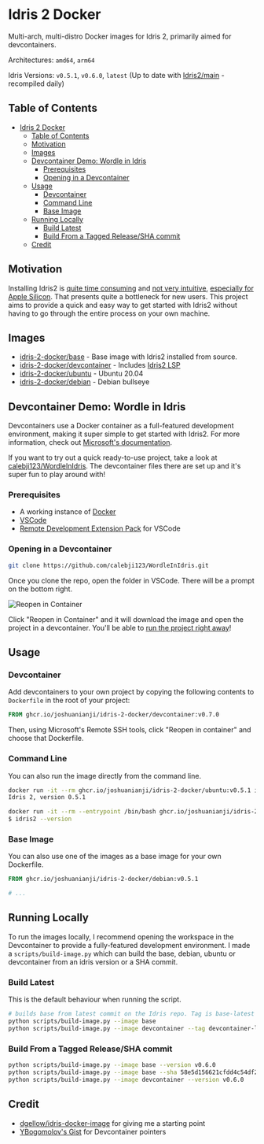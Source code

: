 # Idris 2 Docker

Multi-arch, multi-distro Docker images for Idris 2, primarily aimed for devcontainers.

Architectures: `amd64`, `arm64`

Idris Versions: `v0.5.1`, `v0.6.0`, `latest` (Up to date with [Idris2/main](https://github.com/idris-lang/Idris2/tree/main) - recompiled daily)

## Table of Contents

- [Idris 2 Docker](#idris-2-docker)
  - [Table of Contents](#table-of-contents)
  - [Motivation](#motivation)
  - [Images](#images)
  - [Devcontainer Demo: Wordle in Idris](#devcontainer-demo-wordle-in-idris)
    - [Prerequisites](#prerequisites)
    - [Opening in a Devcontainer](#opening-in-a-devcontainer)
  - [Usage](#usage)
    - [Devcontainer](#devcontainer)
    - [Command Line](#command-line)
    - [Base Image](#base-image)
  - [Running Locally](#running-locally)
    - [Build Latest](#build-latest)
    - [Build From a Tagged Release/SHA commit](#build-from-a-tagged-releasesha-commit)
  - [Credit](#credit)

## Motivation

Installing Idris2 is [quite time consuming](https://idris2.readthedocs.io/en/latest/tutorial/starting.html) and [not very intuitive](https://github.com/idris-lang/Idris2/issues/2404), [especially for Apple Silicon](https://www.reddit.com/r/Idris/comments/wyox7i/building_idris2_for_apple_silicon_as_of_august/). That presents quite a bottleneck for new users. This project aims to provide a quick and easy way to get started with Idris2 without having to go through the entire process on your own machine.

## Images

* [idris-2-docker/base](https://github.com/joshuanianji/idris-2-docker/pkgs/container/idris-2-docker%2Fbase) - Base image with Idris2 installed from source.
* [idris-2-docker/devcontainer](https://github.com/joshuanianji/idris-2-docker/pkgs/container/idris-2-docker%2Fdevcontainer) - Includes [Idris2 LSP](https://github.com/idris-community/idris2-lsp)
* [idris-2-docker/ubuntu](https://github.com/joshuanianji/idris-2-docker/pkgs/container/idris-2-docker%2Fubuntu) - Ubuntu 20.04
* [idris-2-docker/debian](https://github.com/joshuanianji/idris-2-docker/pkgs/container/idris-2-docker%2Fdebian) - Debian bullseye

## Devcontainer Demo: Wordle in Idris

Devcontainers use a Docker container as a full-featured development environment, making it super simple to get started with Idris2. For more information, check out [Microsoft's documentation](https://code.visualstudio.com/docs/remote/containers).

If you want to try out a quick ready-to-use project, take a look at [calebji123/WordleInIdris](https://github.com/calebji123/WordleInIdris). The devcontainer files there are set up and it's super fun to play around with!

### Prerequisites

* A working instance of [Docker](https://docs.docker.com/get-docker/)
* [VSCode](https://code.visualstudio.com/download)
* [Remote Development Extension Pack](https://marketplace.visualstudio.com/items?itemName=ms-vscode-remote.vscode-remote-extensionpack) for VSCode

### Opening in a Devcontainer

```bash
git clone https://github.com/calebji123/WordleInIdris.git
```

Once you clone the repo, open the folder in VSCode. There will be a prompt on the bottom right.

![Reopen in Container](./docs/reopen-in-container.png)

Click "Reopen in Container" and it will download the image and open the project in a devcontainer. You'll be able to [run the project right away](https://github.com/calebji123/WordleInIdris#how-to-run-it)!

## Usage

### Devcontainer

Add devcontainers to your own project by copying the following contents to `Dockerfile` in the root of your project:

```dockerfile
FROM ghcr.io/joshuanianji/idris-2-docker/devcontainer:v0.7.0
```

Then, using Microsoft's Remote SSH tools, click "Reopen in container" and choose that Dockerfile.

### Command Line

You can also run the image directly from the command line.

```bash
docker run -it --rm ghcr.io/joshuanianji/idris-2-docker/ubuntu:v0.5.1 idris2 --version
Idris 2, version 0.5.1

docker run -it --rm --entrypoint /bin/bash ghcr.io/joshuanianji/idris-2-docker/debian:v0.5.1
$ idris2 --version
```

### Base Image

You can also use one of the images as a base image for your own Dockerfile.

```dockerfile
FROM ghcr.io/joshuanianji/idris-2-docker/debian:v0.5.1

# ...
```

## Running Locally

To run the images locally, I recommend opening the workspace in the Devcontainer to provide a fully-featured development environment. I made a `scripts/build-image.py` which can build the base, debian, ubuntu or devcontainer from an idris version or a SHA commit.

### Build Latest

This is the default behaviour when running the script.

```bash
# builds base from latest commit on the Idris repo. Tag is base-latest
python scripts/build-image.py --image base
python scripts/build-image.py --image devcontainer --tag devcontainer-latest-test
```

### Build From a Tagged Release/SHA commit

```bash
python scripts/build-image.py --image base --version v0.6.0
python scripts/build-image.py --image base --sha 58e5d156621cfdd4c54df26abf7ac9620cfebdd8
python scripts/build-image.py --image devcontainer --version v0.6.0
```

## Credit

* [dgellow/idris-docker-image](https://github.com/dgellow/idris-docker-image) for giving me a starting point
* [YBogomolov's Gist](https://gist.github.com/YBogomolov/dc49c610cf7d92c60fb4678bae3ab753) for Devcontainer pointers
